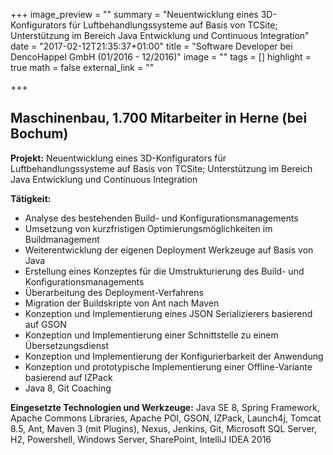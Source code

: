 +++
image_preview = ""
summary = "Neuentwicklung eines 3D-Konfigurators für Luftbehandlungssysteme auf Basis von TCSite; Unterstützung im Bereich Java Entwicklung und Continuous Integration"
date = "2017-02-12T21:35:37+01:00"
title = "Software Developer bei DencoHappel GmbH (01/2016 - 12/2016)"
image = ""
tags = []
highlight = true
math = false
external_link = ""

+++
## Maschinenbau, 1.700 Mitarbeiter in Herne (bei Bochum)

**Projekt:** Neuentwicklung eines 3D-Konfigurators für Luftbehandlungssysteme auf Basis von TCSite; Unterstützung im Bereich Java Entwicklung und Continuous Integration

**Tätigkeit:**

* Analyse des bestehenden Build- und Konfigurationsmanagements
* Umsetzung von kurzfristigen Optimierungsmöglichkeiten im Buildmanagement
* Weiterentwicklung der eigenen Deployment Werkzeuge auf Basis von Java
* Erstellung eines Konzeptes für die Umstrukturierung des Build- und Konfigurationsmanagements
* Überarbeitung des Deployment-Verfahrens
* Migration der Buildskripte von Ant nach Maven
* Konzeption und Implementierung eines JSON Serializierers basierend auf GSON
* Konzeption und Implementierung einer Schnittstelle zu einem Übersetzungsdienst
* Konzeption und Implementierung der Konfigurierbarkeit der Anwendung
* Konzeption und prototypische Implementierung einer Offline-Variante basierend auf IZPack
* Java 8, Git Coaching

**Eingesetzte Technologien und Werkzeuge:** Java SE 8, Spring Framework, Apache Commons Libraries, Apache POI, GSON, IZPack, Launch4j, Tomcat 8.5, Ant, Maven 3 (mit Plugins), Nexus, Jenkins, Git, Microsoft SQL Server, H2, Powershell, Windows Server, SharePoint, IntelliJ IDEA  2016
